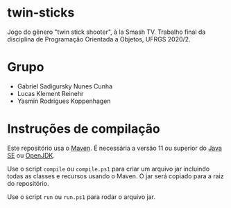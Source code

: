 # twin-sticks
Jogo do gênero "twin stick shooter", à la Smash TV. Trabalho final da disciplina de Programação Orientada a Objetos, UFRGS 2020/2.

# Grupo
* Gabriel Sadigursky Nunes Cunha
* Lucas Klement Reinehr
* Yasmin Rodrigues Koppenhagen

# Instruções de compilação
Este repositório usa o [Maven](https://maven.apache.org/). É necessária a versão 11 ou superior do [Java SE](https://www.oracle.com/java/technologies/java-se-glance.html) ou [OpenJDK](https://openjdk.java.net/).

Use o script `compile` ou `compile.ps1` para criar um arquivo jar incluindo todas as classes e recursos usando o Maven. O jar será copiado para a raiz do repositório.

Use o script `run` ou `run.ps1` para rodar o arquivo jar.
